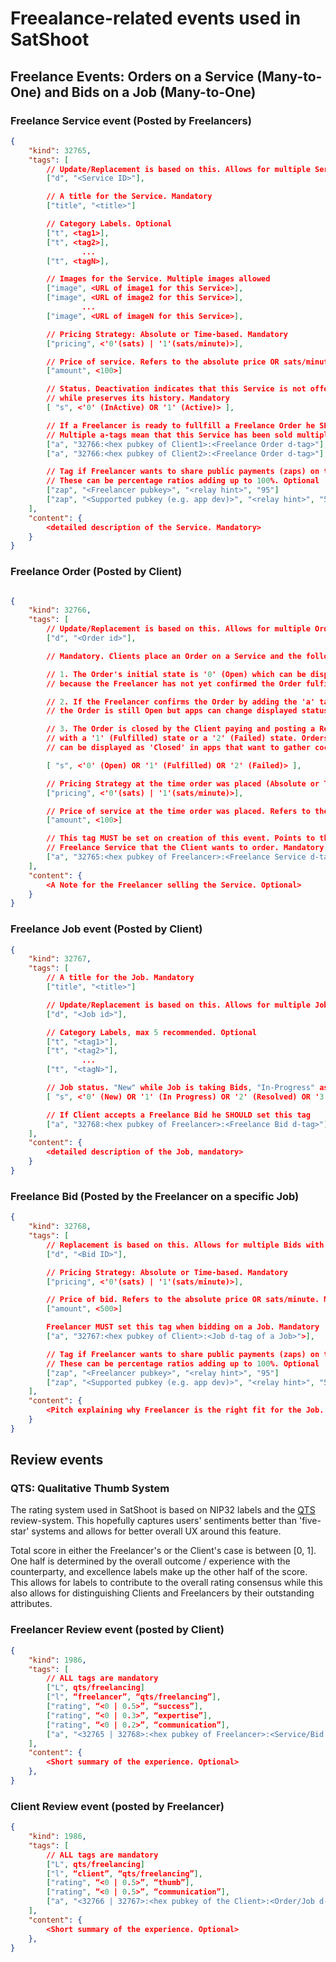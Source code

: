 # Freealance-related events used in SatShoot

## Freelance Events: Orders on a Service (Many-to-One) and Bids on a Job (Many-to-One)

### Freelance Service event (Posted by Freelancers)

```json
{
    "kind": 32765,
    "tags": [
        // Update/Replacement is based on this. Allows for multiple Services with simple edits. Mandatory
        ["d", "<Service ID>"],

        // A title for the Service. Mandatory
        ["title", "<title>"]

        // Category Labels. Optional
        ["t", <tag1>],
        ["t", <tag2>],
                ...
        ["t", <tagN>],

        // Images for the Service. Multiple images allowed
        ["image", <URL of image1 for this Service>],
        ["image", <URL of image2 for this Service>],
                ...
        ["image", <URL of imageN for this Service>],

        // Pricing Strategy: Absolute or Time-based. Mandatory
        ["pricing", <'0'(sats) | '1'(sats/minute)>],

        // Price of service. Refers to the absolute price OR sats/minute. Mandatory
        ["amount", <100>]

        // Status. Deactivation indicates that this Service is not offered anymore
        // while preserves its history. Mandatory
        [ "s", <'0' (InActive) OR '1' (Active)> ],

        // If a Freelancer is ready to fullfill a Freelance Order he SHOULD set this.
        // Multiple a-tags mean that this Service has been sold multiple times
        ["a", "32766:<hex pubkey of Client1>:<Freelance Order d-tag>"],
        ["a", "32766:<hex pubkey of Client2>:<Freelance Order d-tag>"],

        // Tag if Freelancer wants to share public payments (zaps) on this Service
        // These can be percentage ratios adding up to 100%. Optional
        ["zap", "<Freelancer pubkey>", "<relay hint>", "95"]
        ["zap", "<Supported pubkey (e.g. app dev)>", "<relay hint>", "5"]
    ],
    "content": {
        <detailed description of the Service. Mandatory>
    }
}
```

### Freelance Order (Posted by Client)

```json

{
    "kind": 32766,
    "tags": [
        // Update/Replacement is based on this. Allows for multiple Orders with simple edits. Mandatory
        ["d", "<Order id>"],

        // Mandatory. Clients place an Order on a Service and the following happens:

        // 1. The Order's initial state is '0' (Open) which can be displayed as 'Pending' in apps,
        // because the Freelancer has not yet confirmed the Order fulfillment

        // 2. If the Freelancer confirms the Order by adding the 'a' tag of this Order to its Service,
        // the Order is still Open but apps can change displayed status to 'In Fulfillment'

        // 3. The Order is closed by the Client paying and posting a Review. This concludes the Order
        // with a '1' (Fulfilled) state or a '2' (Failed) state. Orders with Fulfilled and Failed states
        // can be displayed as 'Closed' in apps that want to gather cocluded Orders together.

        [ "s", <'0' (Open) OR '1' (Fulfilled) OR '2' (Failed)> ],

        // Pricing Strategy at the time order was placed (Absolute or Time-based). Mandatory
        ["pricing", <'0'(sats) | '1'(sats/minute)>],

        // Price of service at the time order was placed. Refers to the absolute price OR sats/minute. Mandatory
        ["amount", <100>]

        // This tag MUST be set on creation of this event. Points to the
        // Freelance Service that the Client wants to order. Mandatory
        ["a", "32765:<hex pubkey of Freelancer>:<Freelance Service d-tag>"],
    ],
    "content": {
        <A Note for the Freelancer selling the Service. Optional>
    }
}

```

### Freelance Job event (Posted by Client)

```json
{
    "kind": 32767,
    "tags": [
        // A title for the Job. Mandatory
        ["title", "<title>"]

        // Update/Replacement is based on this. Allows for multiple Jobs with simple edits. Mandatory
        ["d", "<Job id>"],

        // Category Labels, max 5 recommended. Optional
        ["t", "<tag1>"],
        ["t", "<tag2>"],
                ...
        ["t", "<tagN>"],

        // Job status. "New" while Job is taking Bids, "In-Progress" as soon as a Bid is taken, and "Resolved/Failed" when the Job is concluded
        [ "s", <'0' (New) OR '1' (In Progress) OR '2' (Resolved) OR '3' (Failed)> ],

        // If Client accepts a Freelance Bid he SHOULD set this tag
        ["a", "32768:<hex pubkey of Freelancer>:<Freelance Bid d-tag>"],
    ],
    "content": {
        <detailed description of the Job, mandatory>
    }
}
```

### Freelance Bid (Posted by the Freelancer on a specific Job)

```json
{
    "kind": 32768,
    "tags": [
        // Replacement is based on this. Allows for multiple Bids with simple edits. Mandatory
        ["d", "<Bid ID>"],

        // Pricing Strategy: Absolute or Time-based. Mandatory
        ["pricing", <'0'(sats) | '1'(sats/minute)>],

        // Price of bid. Refers to the absolute price OR sats/minute. Mandatory
        ["amount", <500>]

        Freelancer MUST set this tag when bidding on a Job. Mandatory
        ["a", "32767:<hex pubkey of Client>:<Job d-tag of a Job>">],

        // Tag if Freelancer wants to share public payments (zaps) on this Service
        // These can be percentage ratios adding up to 100%. Optional
        ["zap", "<Freelancer pubkey>", "<relay hint>", "95"]
        ["zap", "<Supported pubkey (e.g. app dev)>", "<relay hint>", "5"]
    ],
    "content": {
        <Pitch explaining why Freelancer is the right fit for the Job. Optional>,
    }
}
```

## Review events

### QTS: Qualitative Thumb System

The rating system used in SatShoot is based on NIP32 labels and the [QTS](https://habla.news/u/arkinox@arkinox.tech/DLAfzJJpQDS4vj3wSleum) review-system.
This hopefully captures users' sentiments better than 'five-star' systems and
allows for better overall UX around this feature.

Total score in either the Freelancer's or the Client's case is between [0, 1].
One half is determined by the overall outcome / experience with the counterparty,
and excellence labels make up the other half of the score. This allows for labels
to contribute to the overall rating consensus while this also allows for distinguishing
Clients and Freelancers by their outstanding attributes.

### Freelancer Review event (posted by Client)

```json
{
    "kind": 1986,
    "tags": [
        // ALL tags are mandatory
        ["L", qts/freelancing]
        ["l", “freelancer”, “qts/freelancing”],
        ["rating", “<0 | 0.5>”, “success”],
        ["rating", “<0 | 0.3>”, “expertise”],
        ["rating", “<0 | 0.2>”, “communication”],
        ["a", "<32765 | 32768>:<hex pubkey of Freelancer>:<Service/Bid d-tag>"],
    ],
    "content": {
        <Short summary of the experience. Optional>
    },
}
```

### Client Review event (posted by Freelancer)

```json
{
    "kind": 1986,
    "tags": [
        // ALL tags are mandatory
        ["L", qts/freelancing]
        ["l", “client”, “qts/freelancing”],
        ["rating", “<0 | 0.5>”, “thumb”],
        ["rating", “<0 | 0.5>”, “communication”],
        ["a", "<32766 | 32767>:<hex pubkey of the Client>:<Order/Job d-tag>"],
    ],
    "content": {
        <Short summary of the experience. Optional>
    },
}
```
